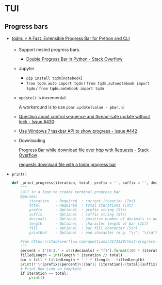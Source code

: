 # TUI
## Progress bars
- [tqdm: :zap: A Fast, Extensible Progress Bar for Python and CLI](https://github.com/tqdm/tqdm)

  - Support nested progress bars.
    - [Double Progress Bar in Python - Stack Overflow](https://stackoverflow.com/questions/23113494/double-progress-bar-in-python)

  - Jupyter
    - `pip install tqdm[notebook]`
    - `from tqdm.auto import tqdm` / `from tqdm.autonotebook import tqdm` / `from tqdm.notebook import tqdm`

  - `update()` is incremental.
  
    A workaround is to use `pbar.update(value - pbar.n)`

  - [Question about control sequence and thread-safe update without lock - Issue #430](https://github.com/tqdm/tqdm/issues/430)

  - [Use Windows 7 taskbar API to show progress - Issue #442](https://github.com/tqdm/tqdm/issues/442)

  - Downloading
  
    [Progress Bar while download file over http with Requests - Stack Overflow](https://stackoverflow.com/questions/37573483/progress-bar-while-download-file-over-http-with-requests)

    [requests download file with a tqdm progress bar](https://gist.github.com/yanqd0/c13ed29e29432e3cf3e7c38467f42f51)

- `print()`

  ```python
  def _print_progress(iteration, total, prefix = '', suffix = '', decimals = 0, length = 50, fill = '█', printEnd = '\r'):
      """
      Call in a loop to create terminal progress bar
      @params:
          iteration   - Required  : current iteration (Int)
          total       - Required  : total iterations (Int)
          prefix      - Optional  : prefix string (Str)
          suffix      - Optional  : suffix string (Str)
          decimals    - Optional  : positive number of decimals in percent complete (Int)
          length      - Optional  : character length of bar (Int)
          fill        - Optional  : bar fill character (Str)
          printEnd    - Optional  : end character (e.g. "\r", "\r\n") (Str)
      
      From https://stackoverflow.com/questions/3173320/text-progress-bar-in-terminal-with-block-characters
      """
      percent = ("{0:3." + str(decimals) + "f}").format(100 * (iteration / float(total)))
      filledLength = int(length * iteration // total)
      bar = fill * filledLength + '-' * (length - filledLength)
      print(f'\r{prefix}{percent}%|{bar}| {iteration}/{total}{suffix}', end = printEnd)
      # Print New Line on Complete
      if iteration == total: 
          print()
  ```